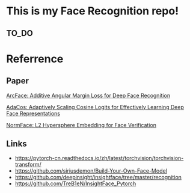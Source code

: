 # This is my Face Recognition repo!

## TO_DO





# Referrence 
## Paper
[ArcFace: Additive Angular Margin Loss for Deep Face Recognition][1]

[AdaCos: Adaptively Scaling Cosine Logits for Effectively Learning Deep Face Representations][2]

[NormFace: L2 Hypersphere Embedding for Face Verification][3]

## Links
* https://pytorch-cn.readthedocs.io/zh/latest/torchvision/torchvision-transform/
* https://github.com/siriusdemon/Build-Your-Own-Face-Model
* https://github.com/deepinsight/insightface/tree/master/recognition
* https://github.com/TreB1eN/InsightFace_Pytorch


[1]:https://arxiv.org/abs/1801.07698
[2]:http://openaccess.thecvf.com/content_CVPR_2019/papers/Zhang_AdaCos_Adaptively_Scaling_Cosine_Logits_for_Effectively_Learning_Deep_Face_CVPR_2019_paper.pdf
[3]:https://arxiv.org/abs/1704.06369
